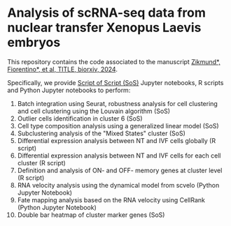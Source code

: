 # Analysis of scRNA-seq data from nuclear transfer Xenopus Laevis embryos #

This repository contains the code associated to the manuscript [Zikmund*, Fiorentino*, et al, TITLE, biorxiv, 2024](...).

Specifically, we provide [Script of Script (SoS)](https://vatlab.github.io/sos-docs/notebook.html) Jupyter notebooks, R scripts and Python Jupyter notebooks to perform:
1. Batch integration using Seurat, robustness analysis for cell clustering and cell clustering using the Louvain algorithm (SoS)
2. Outlier cells identification in cluster 6 (SoS)
3. Cell type composition analysis using a generalized linear model (SoS)
4. Subclustering analysis of the "Mixed States" cluster (SoS)
5. Differential expression analysis between NT and IVF cells globally (R script)
6. Differential expression analysis between NT and IVF cells for each cell cluster (R script)
7. Definition and analysis of ON- and OFF- memory genes at cluster level (R script)
8. RNA velocity analysis using the dynamical model from scvelo (Python Jupyter Notebook)
9. Fate mapping analysis based on the RNA velocity using CellRank (Python Jupyter Notebook)
10. Double bar heatmap of cluster marker genes (SoS)
